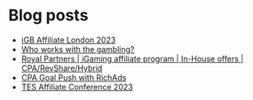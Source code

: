 # Blog posts
<!-- BLOG-POST-LIST:START -->
- [iGB Affiliate London 2023](https://afflift.com/f/threads/igb-affiliate-london-2023.10075/)
- [Who works with the gambling?](https://afflift.com/f/threads/who-works-with-the-gambling.10303/)
- [Royal Partners | iGaming affiliate program | In-House offers | CPA/RevShare/Hybrid](https://afflift.com/f/threads/royal-partners-igaming-affiliate-program-in-house-offers-cpa-revshare-hybrid.10011/)
- [CPA Goal Push with RichAds](https://afflift.com/f/threads/cpa-goal-push-with-richads.10142/)
- [TES Affiliate Conference 2023](https://afflift.com/f/threads/tes-affiliate-conference-2023.10302/)
<!-- BLOG-POST-LIST:END -->
